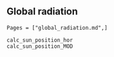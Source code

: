 ## Global radiation
```@index
Pages = ["global_radiation.md",]
```

```@docs
calc_sun_position_hor
calc_sun_position_MOD
```